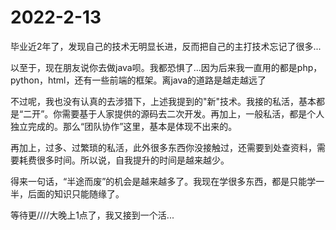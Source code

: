 # 2022-2-13

毕业近2年了，发现自己的技术无明显长进，反而把自己的主打技术忘记了很多...

以至于，现在朋友说你去做java呗。我都恐惧了...因为后来我一直用的都是php，python，html，还有一些前端的框架。离java的道路是越走越远了

不过呢，我也没有认真的去涉猎下，上述我提到的"新"技术。我接的私活，基本都是“二开”。你需要基于人家提供的源码去二次开发。再加上，一般私活，都是个人独立完成的。那么“团队协作”这里，基本是体现不出来的。

再加上，过多、过繁琐的私活，此外很多东西你没接触过，还需要到处查资料，需要耗费很多时间。所以说，自我提升的时间是越来越少。

得来一句话，“半途而废”的机会是越来越多了。我现在学很多东西，都是只能学一半，后面的知识只能随缘了。

等待更////大晚上1点了，我又接到一个活...